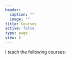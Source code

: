 ```yaml
---
header:
  caption: ""
  image: ""
title: Courses
active: false
type: page
view: 2
---
```


I teach the following courses:
